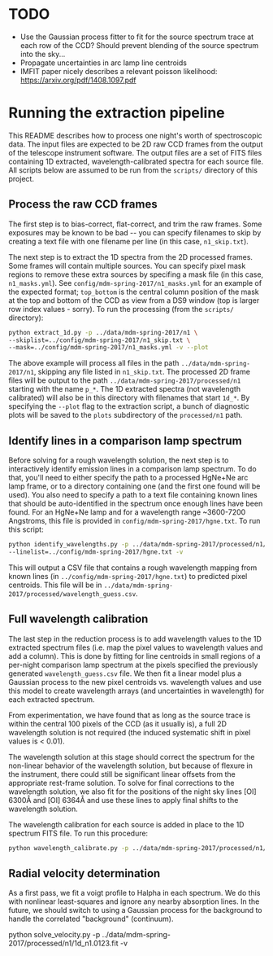 TODO
====

* Use the Gaussian process fitter to fit for the source spectrum trace at each
  row of the CCD? Should prevent blending of the source spectrum into the sky...
* Propagate uncertainties in arc lamp line centroids
* IMFIT paper nicely describes a relevant poisson likelihood:
  https://arxiv.org/pdf/1408.1097.pdf

Running the extraction pipeline
===============================

This README describes how to process one night's worth of spectroscopic data.
The input files are expected to be 2D raw CCD frames from the output of the
telescope instrument software. The output files are a set of FITS files
containing 1D extracted, wavelength-calibrated spectra for each source file.
All scripts below are assumed to be run from the `scripts/` directory of this
project.

Process the raw CCD frames
--------------------------

The first step is to bias-correct, flat-correct, and trim the raw frames. Some
exposures may be known to be bad -- you can specify filenames to skip by
creating a text file with one filename per line (in this case, ``n1_skip.txt``).

The next step is to extract the 1D spectra from the 2D processed frames. Some
frames will contain multiple sources. You can specify pixel mask regions to
remove these extra sources by specifing a mask file (in this case,
``n1_masks.yml``). See ``config/mdm-spring-2017/n1_masks.yml`` for an example of
the expected format; ``top_bottom`` is the central column position of the mask
at the top and bottom of the CCD as view from a DS9 window (top is larger row
index values - sorry). To run the processing (from the `scripts/` directory):

```bash
python extract_1d.py -p ../data/mdm-spring-2017/n1 \
--skiplist=../config/mdm-spring-2017/n1_skip.txt \
--mask=../config/mdm-spring-2017/n1_masks.yml -v --plot
```

The above example will process all files in the path
``../data/mdm-spring-2017/n1``, skipping any file listed in ``n1_skip.txt``. The
processed 2D frame files will be output to the path
``../data/mdm-spring-2017/processed/n1`` starting with the name ``p_*``. The 1D
extracted spectra (not wavelength calibrated) will also be in this directory
with filenames that start ``1d_*``. By specifying the ``--plot`` flag to the
extraction script, a bunch of diagnostic plots will be saved to the ``plots``
subdirectory of the ``processed/n1`` path.

Identify lines in a comparison lamp spectrum
--------------------------------------------

Before solving for a rough wavelength solution, the next step is to
interactively identify emission lines in a comparison lamp spectrum. To do that,
you'll need to either specify the path to a processed HgNe+Ne arc lamp frame, or
to a directory containing one (and the first one found will be used). You also
need to specify a path to a text file containing known lines that should be
auto-identified in the spectrum once enough lines have been found. For an
HgNe+Ne lamp and for a wavelength range ~3600-7200 Angstroms, this file is
provided in ``config/mdm-spring-2017/hgne.txt``. To run this script:

```bash
python identify_wavelengths.py -p ../data/mdm-spring-2017/processed/n1/ \
--linelist=../config/mdm-spring-2017/hgne.txt -v
```

This will output a CSV file that contains a rough wavelength mapping from known
lines (in ``../config/mdm-spring-2017/hgne.txt``) to predicted pixel centroids.
This file will be in ``../data/mdm-spring-2017/processed/wavelength_guess.csv``.

Full wavelength calibration
---------------------------

The last step in the reduction process is to add wavelength values to the 1D
extracted spectrum files (i.e. map the pixel values to wavelength values and add
a column). This is done by fitting for line centroids in small regions of a
per-night comparison lamp spectrum at the pixels specified the previously
generated ``wavelength_guess.csv`` file. We then fit a linear model plus a
Gaussian process to the new pixel centroids vs. wavelength values and use this
model to create wavelength arrays (and uncertainties in wavelength) for each
extracted spectrum.

From experimentation, we have found that as long as the source trace is within
the central 100 pixels of the CCD (as it usually is), a full 2D wavelength
solution is not required (the induced systematic shift in pixel values is <
0.01).

The wavelength solution at this stage should correct the spectrum for the
non-linear behavior of the wavelength solution, but because of flexure in the
instrument, there could still be significant linear offsets from the appropriate
rest-frame solution. To solve for final corrections to the wavelength solution,
we also fit for the positions of the night sky lines [OI] 6300Å and [OI] 6364Å
and use these lines to apply final shifts to the wavelength solution.

The wavelength calibration for each source is added in place to the 1D spectrum
FITS file. To run this procedure:

```bash
python wavelength_calibrate.py -p ../data/mdm-spring-2017/processed/n1/ -v
```

Radial velocity determination
-----------------------------

As a first pass, we fit a voigt profile to Halpha in each spectrum. We do this
with nonlinear least-squares and ignore any nearby absorption lines. In the
future, we should switch to using a Gaussian process for the background to
handle the correlated "background" (continuum).

python solve_velocity.py -p ../data/mdm-spring-2017/processed/n1/1d_n1.0123.fit -v
